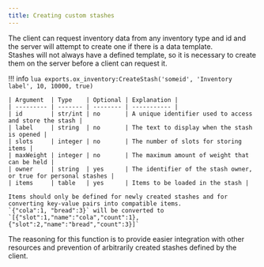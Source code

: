 ```yaml
---
title: Creating custom stashes
---
```

The client can request inventory data from any inventory type and id and the server will attempt to create one if there is a data template.  
Stashes will not always have a defined template, so it is necessary to create them on the server before a client can request it.  

!!! info
	```lua
	exports.ox_inventory:CreateStash('someid', 'Inventory label', 10, 10000, true)
	```
	
	| Argument  | Type    | Optional | Explanation |
	| --------- | ------- | -------- | ----------- |
	| id        | str/int | no       | A unique identifier used to access and store the stash |
	| label     | string  | no       | The text to display when the stash is opened |
	| slots     | integer | no       | The number of slots for storing items |
	| maxWeight | integer | no       | The maximum amount of weight that can be held |
	| owner     | string  | yes      | The identifier of the stash owner, or true for personal stashes |
	| items     | table   | yes      | Items to be loaded in the stash |

	Items should only be defined for newly created stashes and for converting key-value pairs into compatible items.
	`{"cola":1, "bread":3}` will be converted to `[{"slot":1,"name":"cola","count":1}, {"slot":2,"name":"bread","count":3}]`

The reasoning for this function is to provide easier integration with other resources and prevention of arbitrarily created stashes defined by the client.